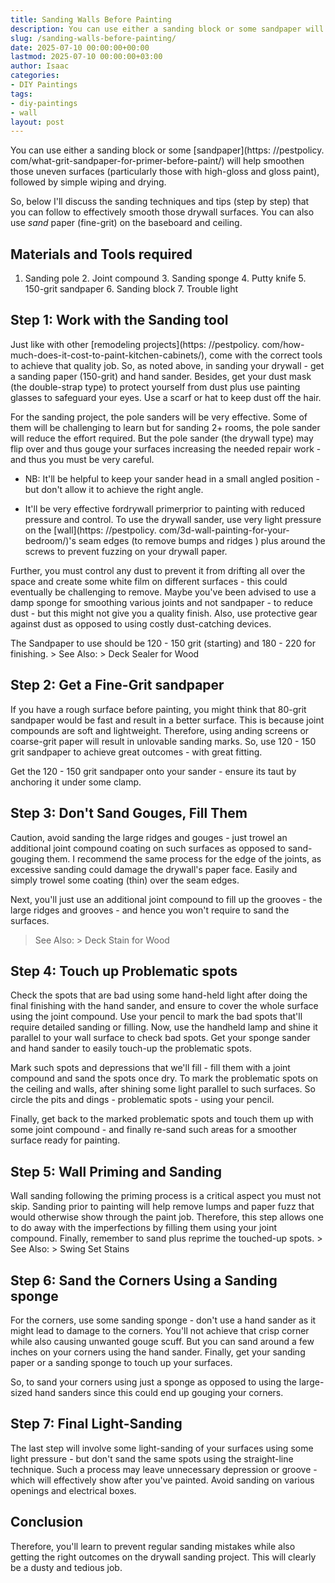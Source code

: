```yaml
---
title: Sanding Walls Before Painting
description: You can use either a sanding block or some sandpaper will help smoothen those uneven surfaces particularly those with high-gloss and gloss paint, followed by...
slug: /sanding-walls-before-painting/
date: 2025-07-10 00:00:00+00:00
lastmod: 2025-07-10 00:00:00+03:00
author: Isaac
categories:
- DIY Paintings
tags:
- diy-paintings
- wall
layout: post
---
```


You can use either a sanding block or some [sandpaper](https: //pestpolicy. com/what-grit-sandpaper-for-primer-before-paint/) will help smoothen those uneven surfaces (particularly those with high-gloss and gloss paint), followed by simple wiping and drying.

So, below I'll discuss the sanding techniques and tips (step by step) that you can follow to effectively smooth those drywall surfaces. You can also use *sand* paper (fine-grit) on the baseboard and ceiling.

##  Materials and Tools required

1. Sanding pole 2. Joint compound 3. Sanding sponge 4. Putty knife 5. 150-grit sandpaper 6. Sanding block 7. Trouble light

##  Step 1: Work with the Sanding tool

Just like with other [remodeling projects](https: //pestpolicy. com/how-much-does-it-cost-to-paint-kitchen-cabinets/), come with the correct tools to achieve that quality job. So, as noted above, in sanding your drywall - get a sanding paper (150-grit) and hand sander. Besides, get your dust mask (the double-strap type) to protect yourself from dust plus use painting glasses to safeguard your eyes. Use a scarf or hat to keep dust off the hair.

For the sanding project, the pole sanders will be very effective. Some of them will be challenging to learn but for sanding 2+ rooms, the pole sander will reduce the effort required. But the pole sander (the drywall type) may flip over and thus gouge your surfaces increasing the needed repair work - and thus you must be very careful.

- NB: It'll be helpful to keep your sander head in a small angled position - but don't allow it to achieve the right angle.

- It'll be very effective fordrywall primerprior to painting with reduced pressure and control. To use the drywall sander, use very light pressure on the [wall](https: //pestpolicy. com/3d-wall-painting-for-your-bedroom/)'s seam edges (to remove bumps and ridges ) plus around the screws to prevent fuzzing on your drywall paper.

Further, you must control any dust to prevent it from drifting all over the space and create some white film on different surfaces - this could eventually be challenging to remove. Maybe you've been advised to use a damp sponge for smoothing various joints and not sandpaper - to reduce dust - but this might not give you a quality finish. Also, use protective gear against dust as opposed to using costly dust-catching devices.

The Sandpaper to use should be 120 - 150 grit (starting) and 180 - 220 for finishing. > See Also: > Deck Sealer for Wood

##  Step 2: Get a Fine-Grit sandpaper

If you have a rough surface before painting, you might think that 80-grit sandpaper would be fast and result in a better surface. This is because joint compounds are soft and lightweight. Therefore, using anding screens or coarse-grit paper will result in unlovable sanding marks. So, use 120 - 150 grit sandpaper to achieve great outcomes - with great fitting.

Get the 120 - 150 grit sandpaper onto your sander - ensure its taut by anchoring it under some clamp.

##  Step 3: Don't Sand Gouges, Fill Them

Caution, avoid sanding the large ridges and gouges - just trowel an additional joint compound coating on such surfaces as opposed to sand-gouging them. I recommend the same process for the edge of the joints, as excessive sanding could damage the drywall's paper face. Easily and simply trowel some coating (thin) over the seam edges.

Next, you'll just use an additional joint compound to fill up the grooves - the large ridges and grooves - and hence you won't require to sand the surfaces.

> See Also: > Deck Stain for Wood

##  Step 4: Touch up Problematic spots

Check the spots that are bad using some hand-held light after doing the final finishing with the hand sander, and ensure to cover the whole surface using the joint compound. Use your pencil to mark the bad spots that'll require detailed sanding or filling. Now, use the handheld lamp and shine it parallel to your wall surface to check bad spots. Get your sponge sander and hand sander to easily touch-up the problematic spots.

Mark such spots and depressions that we'll fill - fill them with a joint compound and sand the spots once dry. To mark the problematic spots on the ceiling and walls, after shining some light parallel to such surfaces. So circle the pits and dings - problematic spots - using your pencil.

Finally, get back to the marked problematic spots and touch them up with some joint compound - and finally re-sand such areas for a smoother surface ready for painting.

##  Step 5: Wall Priming and Sanding

Wall sanding following the priming process is a critical aspect you must not skip. Sanding prior to painting will help remove lumps and paper fuzz that would otherwise show through the paint job. Therefore, this step allows one to do away with the imperfections by filling them using your joint compound. Finally, remember to sand plus reprime the touched-up spots. > See Also: > Swing Set Stains

##  Step 6: Sand the Corners Using a Sanding sponge

For the corners, use some sanding sponge - don't use a hand sander as it might lead to damage to the corners. You'll not achieve that crisp corner while also causing unwanted gouge scuff. But you can sand around a few inches on your corners using the hand sander. Finally, get your sanding paper or a sanding sponge to touch up your surfaces.

So, to sand your corners using just a sponge as opposed to using the large-sized hand sanders since this could end up gouging your corners.

##  Step 7: Final Light-Sanding

The last step will involve some light-sanding of your surfaces using some light pressure - but don't sand the same spots using the straight-line technique. Such a process may leave unnecessary depression or groove - which will effectively show after you've painted. Avoid sanding on various openings and electrical boxes.

##  Conclusion

Therefore, you'll learn to prevent regular sanding mistakes while also getting the right outcomes on the drywall sanding project. This will clearly be a dusty and tedious job.
